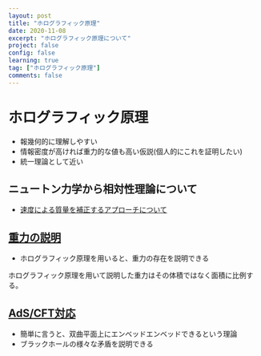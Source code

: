 ```yaml
---
layout: post
title: "ホログラフィック原理"
date: 2020-11-08
excerpt: "ホログラフィック原理について"
project: false
config: false
learning: true
tag: ["ホログラフィック原理"]
comments: false
---
```


# ホログラフィック原理
 - 報幾何的に理解しやすい  
 - 情報密度が高ければ重力的な値も高い仮説(個人的にこれを証明したい)  
 - 統一理論として近い 

## ニュートン力学から相対性理論について
 - [速度による質量を補正するアプローチについて](http://www.ne.jp/asahi/komazaki/yoshihiro/soutaiseiriron.pdf)

## [重力の説明](https://ja.wikipedia.org/wiki/%E3%83%96%E3%83%A9%E3%83%83%E3%82%AF%E3%83%9B%E3%83%BC%E3%83%AB%E6%83%85%E5%A0%B1%E3%83%91%E3%83%A9%E3%83%89%E3%83%83%E3%82%AF%E3%82%B9)
 - ホログラフィック原理を用いると、重力の存在を説明できる

ホログラフィック原理を用いて説明した重力はその体積ではなく面積に比例する。  

## [AdS/CFT対応](https://ja.wikipedia.org/wiki/AdS/CFT%E5%AF%BE%E5%BF%9C)
 - 簡単に言うと、双曲平面上にエンベッドエンベッドできるという理論
 - ブラックホールの様々な矛盾を説明できる
